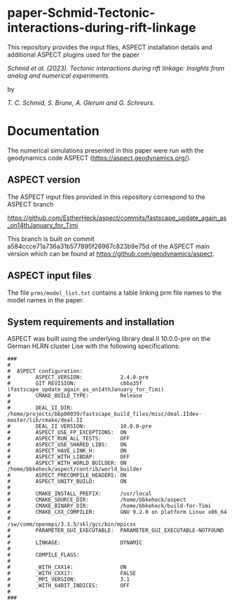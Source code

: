 # paper-Schmid-Tectonic-interactions-during-rift-linkage
This repository provides the input files, ASPECT installation details and additional ASPECT plugins used for the paper 

*Schmid et al. (2023). Tectonic interactions during rift linkage: Insights from analog and numerical experiments.*

by

*T. C. Schmid, S. Brune, A. Glerum and G. Schreurs.*

# Documentation
The numerical simulations presented in this paper were run with the geodynamics code ASPECT (https://aspect.geodynamics.org/).

## ASPECT version
The ASPECT input files provided in this repository correspond to the ASPECT branch 

https://github.com/EstherHeck/aspect/commits/fastscape_update_again_as_on14thJanuary_for_Timi

This branch is built on commit a584ccce71a736a31b577895f26967c823b9e75d of the ASPECT main version
which can be found at https://github.com/geodynamics/aspect.

## ASPECT input files
The file `prms/model_list.txt` contains a table linking
prm file names to the model names in the paper. 

## System requirements and installation
ASPECT was built using the underlying library deal.II 10.0.0-pre 
on the German HLRN cluster Lise with the following specifications:
```
###
#
#  ASPECT configuration:
#        ASPECT_VERSION:            2.4.0-pre
#        GIT REVISION:              cbba35f (fastscape_update_again_as_on14thJanuary_for_Timi)
#        CMAKE_BUILD_TYPE:          Release
#
#        DEAL_II_DIR:               /home/projects/bbp00039/fastscape_build_files/misc/deal.IIdev-master/lib/cmake/deal.II
#        DEAL_II VERSION:           10.0.0-pre
#        ASPECT_USE_FP_EXCEPTIONS:  ON
#        ASPECT_RUN_ALL_TESTS:      OFF
#        ASPECT_USE_SHARED_LIBS:    ON
#        ASPECT_HAVE_LINK_H:        ON
#        ASPECT_WITH_LIBDAP:        OFF
#        ASPECT_WITH_WORLD_BUILDER: ON /home/bbkeheck/aspect/contrib/world_builder
#        ASPECT_PRECOMPILE_HEADERS: ON
#        ASPECT_UNITY_BUILD:        ON
#
#        CMAKE_INSTALL_PREFIX:      /usr/local
#        CMAKE_SOURCE_DIR:          /home/bbkeheck/aspect
#        CMAKE_BINARY_DIR:          /home/bbkeheck/build-for-Timi
#        CMAKE_CXX_COMPILER:        GNU 9.2.0 on platform Linux x86_64
#                                   /sw/comm/openmpi/3.1.5/skl/gcc/bin/mpicxx
#        PARAMETER_GUI_EXECUTABLE:  PARAMETER_GUI_EXECUTABLE-NOTFOUND
#
#        LINKAGE:                   DYNAMIC
#
#        COMPILE_FLAGS:             
#
#        _WITH_CXX14:               ON
#        _WITH_CXX17:               FALSE
#        _MPI_VERSION:              3.1
#        _WITH_64BIT_INDICES:       OFF
#
###
```
